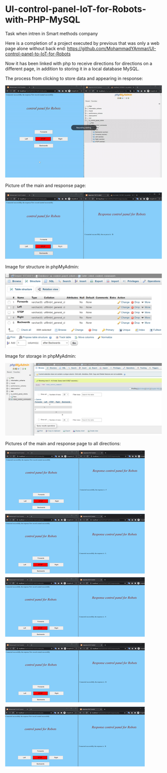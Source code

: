# UI-control-panel-IoT-for-Robots-with-PHP-MySQL
Task  when intren in Smart methods company

Here is a completion of a project executed by previous that was only a web page alone without back end:
https://github.com/MohammadYAmmar/UI-control-panel-to-IoT-for-Robots


Now it has been linked with php to receive directions for directions on a different page, in addition to storing it in a local database MySQL.

The process from clicking to store data and appearing in response:

![alt text](https://github.com/MohammadYAmmar/UI-control-panel-IoT-for-Robots-with-PHP-MySQL/blob/master/GIF%20of%20the%20process%20from%20clicking%20to%20store%20data%20and%20appearing%20in%20response.gif "GIF of process")

Picture of the main and response page:

![alt text](https://github.com/MohammadYAmmar/UI-control-panel-IoT-for-Robots-with-PHP-MySQL/blob/master/Picture%20of%20the%20main%20and%20response%20page.png "Picture of example")
 
 Image for structure in phpMyAdmin:
 
 ![alt text](https://github.com/MohammadYAmmar/UI-control-panel-IoT-for-Robots-with-PHP-MySQL/blob/master/Image%20for%20structure%20in%20phpMyAdmin.png "structure in phpMyAdmin")
 
 Image for storage in phpMyAdmin:
 
 ![alt text](https://github.com/MohammadYAmmar/UI-control-panel-IoT-for-Robots-with-PHP-MySQL/blob/master/Image%20for%20storage%20in%20phpMyAdmin.png "storage in phpMyAdmin")
  
 Pictures of the main and response page to all directions:
 
  ![alt text](https://github.com/MohammadYAmmar/UI-control-panel-IoT-for-Robots-with-PHP-MySQL/blob/master/Pictures%20of%20the%20main%20and%20response%20page%20to%20all%20directions.png "all directions")

